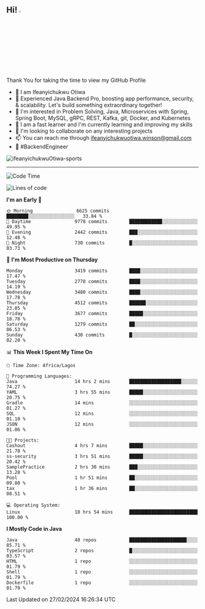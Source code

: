<!-- BLOG-POST-LIST:START --><!-- BLOG-POST-LIST:END -->

## Hi! <img src="https://media.giphy.com/media/hvRJCLFzcasrR4ia7z/giphy.gif" width="4%"> 

Thank You for taking the time to view my GitHub Profile

- 👋 I am Ifeanyichukwu Otiwa
- 🚀 Experienced Java Backend Pro, boosting app performance, security, & scalability. Let's build something extraordinary together!
- 👀 I'm interested in Problem Solving, Java, Microservices with Spring, Spring Boot, MySQL, gRPC, REST, Kafka, git, Docker, and Kubernetes
- 🌱 I am a fast learner and I'm currently learning and improving my skills
- 💞️ I'm looking to collaborate on any interesting projects
- 📫 You can reach me through ifeanyichukwuotiwa.winson@gmail.com
- 🚀 #BackendEngineer

<p align="left" marginTop="10px"> <img src="https://komarev.com/ghpvc/?username=ifeanyichukwuOtiwa-sports&label=Profile%20views&color=0e75b6&style=for-the-badge" alt="ifeanyichukwuOtiwa-sports" /> </p>

***

<!--START_SECTION:waka-->
![Code Time](http://img.shields.io/badge/Code%20Time-2%2C281%20hrs%2058%20mins-blue)

![Lines of code](https://img.shields.io/badge/From%20Hello%20World%20I%27ve%20Written-4.1%20million%20lines%20of%20code-blue)

**I'm an Early 🐤** 

```text
🌞 Morning                6625 commits        ████████░░░░░░░░░░░░░░░░░   33.84 % 
🌆 Daytime                9778 commits        ████████████░░░░░░░░░░░░░   49.95 % 
🌃 Evening                2442 commits        ███░░░░░░░░░░░░░░░░░░░░░░   12.48 % 
🌙 Night                  730 commits         █░░░░░░░░░░░░░░░░░░░░░░░░   03.73 % 
```
📅 **I'm Most Productive on Thursday** 

```text
Monday                   3419 commits        ████░░░░░░░░░░░░░░░░░░░░░   17.47 % 
Tuesday                  2778 commits        ████░░░░░░░░░░░░░░░░░░░░░   14.19 % 
Wednesday                3480 commits        ████░░░░░░░░░░░░░░░░░░░░░   17.78 % 
Thursday                 4512 commits        ██████░░░░░░░░░░░░░░░░░░░   23.05 % 
Friday                   3677 commits        █████░░░░░░░░░░░░░░░░░░░░   18.78 % 
Saturday                 1279 commits        ██░░░░░░░░░░░░░░░░░░░░░░░   06.53 % 
Sunday                   430 commits         █░░░░░░░░░░░░░░░░░░░░░░░░   02.20 % 
```


📊 **This Week I Spent My Time On** 

```text
🕑︎ Time Zone: Africa/Lagos

💬 Programming Languages: 
Java                     14 hrs 2 mins       ███████████████████░░░░░░   74.27 % 
YAML                     3 hrs 55 mins       █████░░░░░░░░░░░░░░░░░░░░   20.75 % 
Gradle                   14 mins             ░░░░░░░░░░░░░░░░░░░░░░░░░   01.27 % 
SQL                      12 mins             ░░░░░░░░░░░░░░░░░░░░░░░░░   01.10 % 
JSON                     12 mins             ░░░░░░░░░░░░░░░░░░░░░░░░░   01.06 % 

🐱‍💻 Projects: 
Cashout                  4 hrs 7 mins        █████░░░░░░░░░░░░░░░░░░░░   21.78 % 
ss-security              3 hrs 51 mins       █████░░░░░░░░░░░░░░░░░░░░   20.42 % 
SamplePractice           2 hrs 30 mins       ███░░░░░░░░░░░░░░░░░░░░░░   13.28 % 
Pool                     1 hr 51 mins        ██░░░░░░░░░░░░░░░░░░░░░░░   09.80 % 
tax                      1 hr 36 mins        ██░░░░░░░░░░░░░░░░░░░░░░░   08.51 % 

💻 Operating System: 
Linux                    18 hrs 54 mins      █████████████████████████   100.00 % 
```

**I Mostly Code in Java** 

```text
Java                     48 repos            █████████████████████░░░░   85.71 % 
TypeScript               2 repos             █░░░░░░░░░░░░░░░░░░░░░░░░   03.57 % 
HTML                     1 repo              ░░░░░░░░░░░░░░░░░░░░░░░░░   01.79 % 
Shell                    1 repo              ░░░░░░░░░░░░░░░░░░░░░░░░░   01.79 % 
Dockerfile               1 repo              ░░░░░░░░░░░░░░░░░░░░░░░░░   01.79 % 
```




 Last Updated on 27/02/2024 16:26:34 UTC
<!--END_SECTION:waka-->

<!--
<p align="center">
![trophy](https://github-profile-trophy.vercel.app/?username=ifeanyichukwuOtiwa-sports&theme=onedark) (https://github.com/ryo-ma/github-profile-trophy)
</p>
-->

<!---
ifeanyi-otiwa/ifeanyi-otiwa is a ✨ special ✨ repository because its `README.md` (this file) appears on your GitHub profile.
You can click the Preview link to take a look at your changes.
--->
